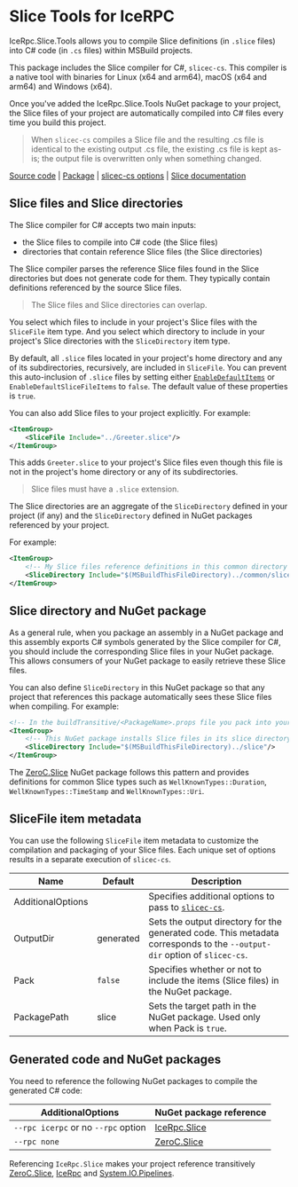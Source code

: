 # Slice Tools for IceRPC

IceRpc.Slice.Tools allows you to compile Slice definitions (in `.slice` files) into C# code (in `.cs` files) within
MSBuild projects.

This package includes the Slice compiler for C#, `slicec-cs`. This compiler is a native tool with binaries for Linux
(x64 and arm64), macOS (x64 and arm64) and Windows (x64).

Once you've added the IceRpc.Slice.Tools NuGet package to your project, the Slice files of your project are
automatically compiled into C# files every time you build this project.

> When `slicec-cs` compiles a Slice file and the resulting .cs file is identical to the existing output .cs file,
> the existing .cs file is kept as-is; the output file is overwritten only when something changed.

[Source code][source] | [Package][package] | [slicec-cs options][slicec-cs] | [Slice documentation][slice]

## Slice files and Slice directories

The Slice compiler for C# accepts two main inputs:

- the Slice files to compile into C# code (the Slice files)
- directories that contain reference Slice files (the Slice directories)

The Slice compiler parses the reference Slice files found in the Slice directories but does not generate code for them.
They typically contain definitions referenced by the source Slice files.

> The Slice files and Slice directories can overlap.

You select which files to include in your project's Slice files with the `SliceFile` item type. And you select which
directory to include in your project's Slice directories with the `SliceDirectory` item type.

By default, all `.slice` files located in your project's home directory and any of its subdirectories, recursively, are
included in `SliceFile`. You can prevent this auto-inclusion of `.slice` files by setting either
[`EnableDefaultItems`][default-items] or `EnableDefaultSliceFileItems` to `false`. The default value of these properties
is `true`.

You can also add Slice files to your project explicitly. For example:

```xml
<ItemGroup>
    <SliceFile Include="../Greeter.slice"/>
</ItemGroup>
```

This adds `Greeter.slice` to your project's Slice files even though this file is not in the project's home directory or
any of its subdirectories.

> Slice files must have a `.slice` extension.

The Slice directories are an aggregate of the `SliceDirectory` defined in your project (if any) and the `SliceDirectory`
defined in NuGet packages referenced by your project.

For example:

```xml
<ItemGroup>
    <!-- My Slice files reference definitions in this common directory -->
    <SliceDirectory Include="$(MSBuildThisFileDirectory)../common/slice"/>
</ItemGroup>
```

## Slice directory and NuGet package

As a general rule, when you package an assembly in a NuGet package and this assembly exports C# symbols generated by the
Slice compiler for C#, you should include the corresponding Slice files in your NuGet package. This allows consumers of
your NuGet package to easily retrieve these Slice files.

You can also define `SliceDirectory` in this NuGet package so that any project that references this package
automatically sees these Slice files when compiling. For example:

```xml
<!-- In the buildTransitive/<PackageName>.props file you pack into your NuGet package -->
<ItemGroup>
    <!-- This NuGet package installs Slice files in its slice directory -->
    <SliceDirectory Include="$(MSBuildThisFileDirectory)../slice"/>
</ItemGroup>
```

The [ZeroC.Slice][zeroc-slice] NuGet package follows this pattern and provides definitions for common Slice types such as
`WellKnownTypes::Duration`, `WellKnownTypes::TimeStamp` and `WellKnownTypes::Uri`.

## SliceFile item metadata

You can use the following `SliceFile` item metadata to customize the compilation and packaging of your Slice files. Each
unique set of options results in a separate execution of `slicec-cs`.

| Name              | Default   | Description                                                                                                              |
|-------------------|-----------|--------------------------------------------------------------------------------------------------------------------------|
| AdditionalOptions |           | Specifies additional options to pass to [`slicec-cs`][slicec-cs].                                                        |
| OutputDir         | generated | Sets the output directory for the generated code. This metadata corresponds to the `--output-dir` option of `slicec-cs`. |
| Pack              | `false`   | Specifies whether or not to include the items (Slice files) in the NuGet package.                                        |
| PackagePath       | slice     | Sets the target path in the NuGet package. Used only when Pack is `true`.                                                |

## Generated code and NuGet packages

You need to reference the following NuGet packages to compile the generated C# code:

| AdditionalOptions                   | NuGet package reference       |
|-------------------------------------|-------------------------------|
| `--rpc icerpc` or no `--rpc` option | [IceRpc.Slice][icerpc-slice]  |
| `--rpc none`                        | [ZeroC.Slice][zeroc-slice]    |

Referencing `IceRpc.Slice` makes your project reference transitively [ZeroC.Slice][zeroc-slice], [IceRpc][icerpc] and
[System.IO.Pipelines][system-io-pipelines].

[default-items]: https://learn.microsoft.com/en-us/dotnet/core/project-sdk/msbuild-props#enabledefaultitems
[icerpc]: https://www.nuget.org/packages/IceRpc
[icerpc-slice]: https://www.nuget.org/packages/IceRpc.Slice
[zeroc-slice]: https://www.nuget.org/packages/ZeroC.Slice
[package]: https://www.nuget.org/packages/IceRpc.Slice.Tools
[slice]: https://docs.icerpc.dev/slice2
[slicec-cs]: https://github.com/icerpc/icerpc-csharp/tree/main/tools/slicec-cs
[source]: https://github.com/icerpc/icerpc-csharp/tree/main/tools/IceRpc.Slice.Tools
[system-io-pipelines]: https://www.nuget.org/packages/System.IO.Pipelines
